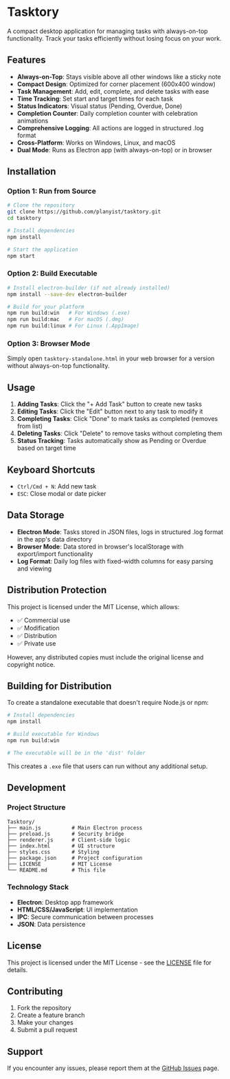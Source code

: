 # Tasktory

A compact desktop application for managing tasks with always-on-top functionality. Track your tasks efficiently without losing focus on your work.

## Features

- **Always-on-Top**: Stays visible above all other windows like a sticky note
- **Compact Design**: Optimized for corner placement (600x400 window)
- **Task Management**: Add, edit, complete, and delete tasks with ease
- **Time Tracking**: Set start and target times for each task
- **Status Indicators**: Visual status (Pending, Overdue, Done)
- **Completion Counter**: Daily completion counter with celebration animations
- **Comprehensive Logging**: All actions are logged in structured .log format
- **Cross-Platform**: Works on Windows, Linux, and macOS
- **Dual Mode**: Runs as Electron app (with always-on-top) or in browser

## Installation

### Option 1: Run from Source
```bash
# Clone the repository
git clone https://github.com/planyist/tasktory.git
cd tasktory

# Install dependencies
npm install

# Start the application
npm start
```

### Option 2: Build Executable
```bash
# Install electron-builder (if not already installed)
npm install --save-dev electron-builder

# Build for your platform
npm run build:win   # For Windows (.exe)
npm run build:mac   # For macOS (.dmg)
npm run build:linux # For Linux (.AppImage)
```

### Option 3: Browser Mode
Simply open `tasktory-standalone.html` in your web browser for a version without always-on-top functionality.

## Usage

1. **Adding Tasks**: Click the "+ Add Task" button to create new tasks
2. **Editing Tasks**: Click the "Edit" button next to any task to modify it
3. **Completing Tasks**: Click "Done" to mark tasks as completed (removes from list)
4. **Deleting Tasks**: Click "Delete" to remove tasks without completing them
5. **Status Tracking**: Tasks automatically show as Pending or Overdue based on target time

## Keyboard Shortcuts

- `Ctrl/Cmd + N`: Add new task
- `ESC`: Close modal or date picker

## Data Storage

- **Electron Mode**: Tasks stored in JSON files, logs in structured .log format in the app's data directory
- **Browser Mode**: Data stored in browser's localStorage with export/import functionality
- **Log Format**: Daily log files with fixed-width columns for easy parsing and viewing

## Distribution Protection

This project is licensed under the MIT License, which allows:
- ✅ Commercial use
- ✅ Modification
- ✅ Distribution
- ✅ Private use

However, any distributed copies must include the original license and copyright notice.

## Building for Distribution

To create a standalone executable that doesn't require Node.js or npm:

```bash
# Install dependencies
npm install

# Build executable for Windows
npm run build:win

# The executable will be in the 'dist' folder
```

This creates a `.exe` file that users can run without any additional setup.

## Development

### Project Structure
```
Tasktory/
├── main.js          # Main Electron process
├── preload.js       # Security bridge
├── renderer.js      # Client-side logic
├── index.html       # UI structure
├── styles.css       # Styling
├── package.json     # Project configuration
├── LICENSE          # MIT License
└── README.md        # This file
```

### Technology Stack
- **Electron**: Desktop app framework
- **HTML/CSS/JavaScript**: UI implementation
- **IPC**: Secure communication between processes
- **JSON**: Data persistence

## License

This project is licensed under the MIT License - see the [LICENSE](LICENSE) file for details.

## Contributing

1. Fork the repository
2. Create a feature branch
3. Make your changes
4. Submit a pull request

## Support

If you encounter any issues, please report them at the [GitHub Issues](https://github.com/planyist/tasktory/issues) page.